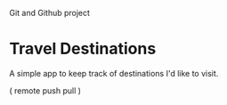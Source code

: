 Git and Github project 

# Travel Destinations

A simple app to keep track of destinations I'd like to visit.

(
remote
push
pull
)
